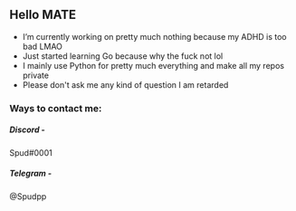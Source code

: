 ## Hello MATE


- I’m currently working on pretty much nothing because my ADHD is too bad LMAO
- Just started learning Go because why the fuck not lol
- I mainly use Python for pretty much everything and make all my repos private 
- Please don't ask me any kind of question I am retarded 


### Ways to contact me:

##### Discord - 
Spud#0001

##### Telegram -
@Spudpp

